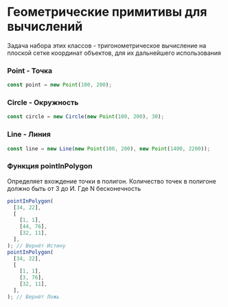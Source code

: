 # Геометрические примитивы для вычислений

Задача набора этих классов - тригонометрическое вычисление на плоской сетке координат объектов, для их дальнейшего использования

### Point - Точка

```typescript
const point = new Point(100, 200);
```

### Circle - Окружность

```typescript
const circle = new Circle(new Point(100, 200), 30);
```

### Line - Линия

```typescript
const line = new Line(new Point(100, 200), new Point(1400, 2200));
```

### Функция pointInPolygon

Определяет вхождение точки в полигон. Количество точек в полигоне должно быть от 3 до И. Где N бесконечность

```typescript
pointInPolygon(
  [34, 22],
  [
    [1, 1],
    [44, 76],
    [32, 11],
  ],
); // Вернёт Истину
pointInPolygon(
  [34, 22],
  [
    [1, 1],
    [3, 76],
    [32, 11],
  ],
); // Вернёт Ложь
```
